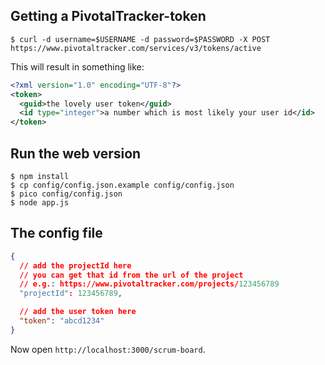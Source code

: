 ## Getting a PivotalTracker-token ##

```console
$ curl -d username=$USERNAME -d password=$PASSWORD -X POST https://www.pivotaltracker.com/services/v3/tokens/active
```

This will result in something like:

```xml
<?xml version="1.0" encoding="UTF-8"?>
<token>
  <guid>the lovely user token</guid>
  <id type="integer">a number which is most likely your user id</id>
</token>
```

## Run the web version ##

```console
$ npm install
$ cp config/config.json.example config/config.json
$ pico config/config.json
$ node app.js
```

## The config file ##

```json
{
  // add the projectId here
  // you can get that id from the url of the project
  // e.g.: https://www.pivotaltracker.com/projects/123456789
  "projectId": 123456789,

  // add the user token here
  "token": "abcd1234"
}
```

Now open `http://localhost:3000/scrum-board`.
